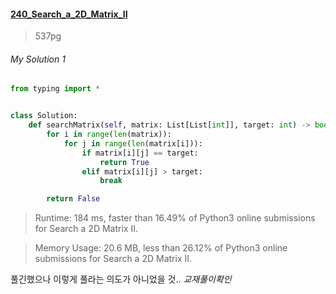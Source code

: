#### [240_Search_a_2D_Matrix_II](https://leetcode.com/problems/valid-anagram/)
> 537pg


###### My Solution 1

```python
from typing import *


class Solution:
    def searchMatrix(self, matrix: List[List[int]], target: int) -> bool:
        for i in range(len(matrix)):
            for j in range(len(matrix[i])):
                if matrix[i][j] == target:
                    return True
                elif matrix[i][j] > target:
                    break

        return False
```

> Runtime: 184 ms, faster than 16.49% of Python3 online submissions for Search a 2D Matrix II.

> Memory Usage: 20.6 MB, less than 26.12% of Python3 online submissions for Search a 2D Matrix II.

풀긴했으나 이렇게 풀라는 의도가 아니었을 것..
*교재풀이확인*